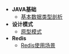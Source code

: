 * **JAVA基础**
    * [基本数据类型剖析](doc/basetype.md)
* **设计模式**
    * [原型模式](pattern/prototype.md)
* **Redis**
	* [Redis使用场景](redis/operator.md)